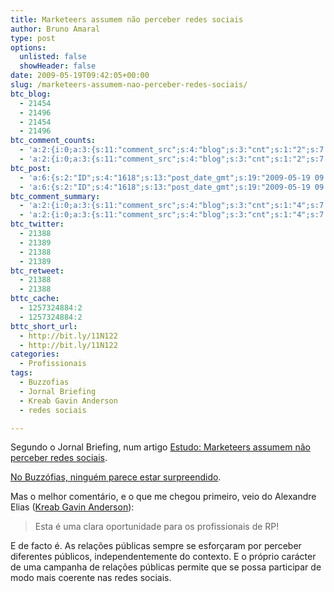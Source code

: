 ```yaml
---
title: Marketeers assumem não perceber redes sociais
author: Bruno Amaral
type: post
options:
  unlisted: false
  showHeader: false
date: 2009-05-19T09:42:05+00:00
slug: /marketeers-assumem-nao-perceber-redes-sociais/
btc_blog:
  - 21454
  - 21496
  - 21454
  - 21496
btc_comment_counts:
  - 'a:2:{i:0;a:3:{s:11:"comment_src";s:4:"blog";s:3:"cnt";s:1:"2";s:7:"enabled";s:1:"0";}i:1;a:3:{s:11:"comment_src";s:7:"twitter";s:3:"cnt";s:1:"1";s:7:"enabled";s:1:"1";}}'
  - 'a:2:{i:0;a:3:{s:11:"comment_src";s:4:"blog";s:3:"cnt";s:1:"2";s:7:"enabled";s:1:"0";}i:1;a:3:{s:11:"comment_src";s:7:"twitter";s:3:"cnt";s:1:"1";s:7:"enabled";s:1:"1";}}'
btc_post:
  - 'a:6:{s:2:"ID";s:4:"1618";s:13:"post_date_gmt";s:19:"2009-05-19 09:42:05";s:23:"initial_import_date_gmt";s:19:"2009-05-19 09:44:10";s:20:"last_import_date_gmt";s:19:"2009-06-18 09:09:37";s:4:"hits";s:1:"6";s:6:"misses";s:3:"920";}'
  - 'a:6:{s:2:"ID";s:4:"1618";s:13:"post_date_gmt";s:19:"2009-05-19 09:42:05";s:23:"initial_import_date_gmt";s:19:"2009-05-19 09:44:10";s:20:"last_import_date_gmt";s:19:"2009-06-18 09:09:37";s:4:"hits";s:1:"6";s:6:"misses";s:3:"920";}'
btc_comment_summary:
  - 'a:2:{i:0;a:3:{s:11:"comment_src";s:4:"blog";s:3:"cnt";s:1:"4";s:7:"enabled";s:1:"0";}i:1;a:3:{s:11:"comment_src";s:7:"twitter";s:3:"cnt";s:1:"2";s:7:"enabled";s:1:"0";}}'
  - 'a:2:{i:0;a:3:{s:11:"comment_src";s:4:"blog";s:3:"cnt";s:1:"4";s:7:"enabled";s:1:"0";}i:1;a:3:{s:11:"comment_src";s:7:"twitter";s:3:"cnt";s:1:"2";s:7:"enabled";s:1:"0";}}'
btc_twitter:
  - 21388
  - 21389
  - 21388
  - 21389
btc_retweet:
  - 21388
  - 21388
bttc_cache:
  - 1257324884:2
  - 1257324884:2
bttc_short_url:
  - http://bit.ly/11N122
  - http://bit.ly/11N122
categories:
  - Profissionais
tags:
  - Buzzofias
  - Jornal Briefing
  - Kreab Gavin Anderson
  - redes sociais

---
```

Segundo o Jornal Briefing, num artigo [Estudo: Marketeers assumem não perceber redes sociais][1].

[No Buzzófias, ninguém parece estar surpreendido][2].

Mas o melhor comentário, e o que me chegou primeiro, veio do Alexandre Elias ([Kreab Gavin Anderson][3]):

> Esta é uma clara oportunidade para os profissionais de RP!

E de facto é. As relações públicas sempre se esforçaram por perceber diferentes públicos, independentemente do contexto. E o próprio carácter de uma campanha de relações públicas permite que se possa participar de modo mais coerente nas redes sociais.

 [1]: http://www.jornalbriefing.iol.pt/noticia.php?id=1063964&div_id=3418
 [2]: http://buzzofias.blogspot.com/2009/05/surpreendente.html
 [3]: http://www.kreabgavinanderson.com/